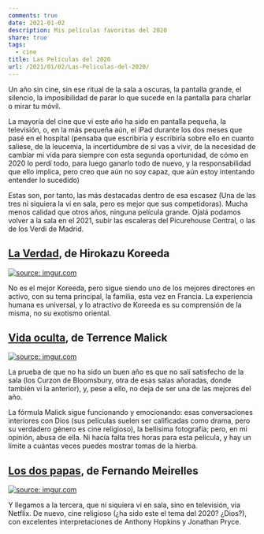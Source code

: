 ```yaml
---
comments: true
date: 2021-01-02
description: Mis películas favoritas del 2020
share: true
tags:
  - cine
title: Las Películas del 2020
url: /2021/01/02/Las-Peliculas-del-2020/
---
```



Un año sin cine, sin ese ritual de la sala a oscuras, la pantalla grande,
el silencio, la imposibilidad de parar lo que sucede en la pantalla para charlar o mirar tu móvil.

La mayoría del cine que vi este año ha sido en pantalla pequeña, la televisión, o,
en la más pequeña aún, el iPad durante los dos meses que pasé en el hospital
(pensaba que escribiría y escribiría sobre ello en cuanto saliese, de la leucemia,
  la incertidumbre de si vas a vivir, de la necesidad de cambiar mi vida para siempre con
  esta segunda oportunidad, de cómo en 2020 lo perdí todo, para luego ganarlo todo de nuevo, y
  la responsabilidad que ello implica, pero creo que aún no soy capaz, que aún estoy intentando
  entender lo sucedido)

Estas son, por tanto, las más destacadas dentro de esa escasez (Una de las tres ni siquiera
la vi en sala, pero es mejor que sus competidoras). Mucha menos calidad que otros años, ninguna
película grande. Ojalá podamos volver a la sala en el 2021, subir las escaleras del Picurehouse Central,
o las de los Verdi de Madrid.

## [La Verdad](https://www.imdb.com/title/tt8323120/), de Hirokazu Koreeda ##

<a href="https://imgur.com/a/KLviXK1"><img src="https://i.imgur.com/qiv8jPh.jpg"
title="source: imgur.com" /></a>

No es el mejor Koreeda, pero sigue siendo uno de los mejores directores en activo,
con su tema principal, la familia, esta vez en Francia. La experiencia humana es universal,
y lo atractivo de Koreeda es su comprensión de la misma, no su exotismo oriental.

## [Vida oculta](https://www.imdb.com/title/tt5827916/), de Terrence Malick ##

<a href="https://imgur.com/a/LMvawwv"><img src="https://i.imgur.com/uVRWeRO.jpg"
title="source: imgur.com" /></a>

La prueba de que no ha sido un buen año es que no salí satisfecho de la sala
(los Curzon de Bloomsbury, otra de esas salas añoradas, donde también vi la anterior), y,
pese a ello, no deja de ser una de las mejores del año.

La fórmula Malick sigue funcionando y emocionando: esas conversaciones interiores con Dios (sus películas
  suelen ser calificadas como drama, pero su verdadero género es cine religioso), la bellísima fotografía;
  pero, en mi opinión, abusa de ella. Ni hacía falta tres horas para esta película, y hay un límite
  a cuántas veces puedes mostrar tomas de la hierba.

## [Los dos papas](https://www.imdb.com/title/tt8404614/), de Fernando Meirelles ##

<a href="https://imgur.com/gallery/bAqcFza"><img src="https://i.imgur.com/juqTcKg.jpg"
title="source: imgur.com" /></a>

Y llegamos a la tercera, que ni siquiera vi en sala, sino en televisión, via Netflix. De nuevo,
cine religioso (¿ha sido este el tema del 2020? ¿Dios?), con excelentes interpretaciones
de Anthony Hopkins y Jonathan Pryce.